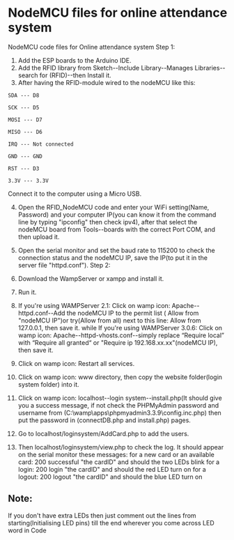 # NodeMCU files for online attendance system
NodeMCU code files for Online attendance system
Step 1:
1. Add the ESP boards to the Arduino IDE.
2. Add the RFID library from Sketch--Include Library--Manages Libraries--search for (RFID)--then Install it.
3. After having the RFID-module wired to the nodeMCU like this:
 
`SDA --- D8`

`SCK --- D5`

`MOSI --- D7`

`MISO --- D6`

`IRQ --- Not connected`

`GND --- GND`

`RST --- D3`

`3.3V --- 3.3V`

Connect it to the computer using a Micro USB.

4. Open the RFID_NodeMCU code and enter your WiFi setting(Name, Password) and your computer IP(you can know it from the command line by typing "ipconfig" then check ipv4), after that select the nodeMCU board from Tools--boards with the correct Port COM, and then upload it.

6. Open the serial monitor and set the baud rate to 115200 to check the connection status and the nodeMCU IP, save the IP(to put it in the server file "httpd.conf").
Step 2:
1. Download the WampServer or xampp and install it.
2. Run it.
3. If you're using WAMPServer 2.1:
Click on wamp icon: Apache--httpd.conf--Add the nodeMCU IP to the permit list ( Allow from "nodeMCU IP")or try(Allow from all) next to this line: Allow from 127.0.0.1, then save it.
while If you're using WAMPServer 3.0.6:
Click on wamp icon: Apache--httpd-vhosts.conf--simply replace “Require local” with “Require all granted“ or "Require ip 192.168.xx.xx"(nodeMCU IP), then save it.
4. Click on wamp icon: Restart all services.
5. Click on wamp icon: www directory, then copy the website folder(login system folder) into it.
6. Click on wamp icon: localhost--login system--install.php(It should give you a success message, if not check the PHPMyAdmin password and username from (C:\wamp\apps\phpmyadmin3.3.9\config.inc.php) then put the password in (connectDB.php and install.php) pages.
7. Go to localhost/loginsystem/AddCard.php to add the users.
8. Then localhost/loginsystem/view.php to check the log.
It should appear on the serial monitor these messages:
for a new card or an available card:
200
successful
"the cardID"
and should the two LEDs blink 
for a login:
200
login
"the cardID"
and should the red LED turn on
for a logout:
200
logout
"the cardID"
and should the blue LED turn on
## Note:
If you don't have extra LEDs then just comment out the lines from starting(Initialising LED pins) till the end wherever you come across LED word in Code
